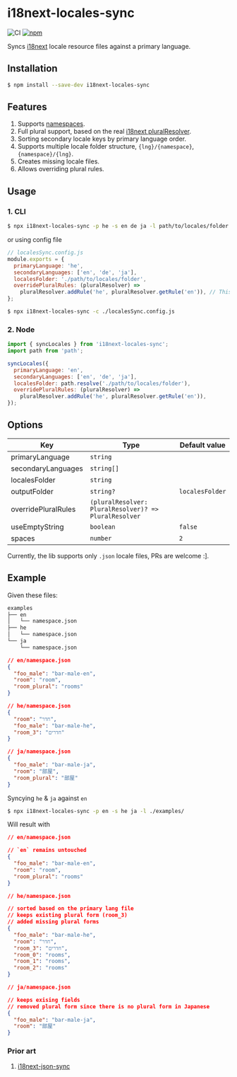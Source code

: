 # i18next-locales-sync

![CI](https://github.com/felixmosh/i18next-locales-sync/workflows/CI/badge.svg)
[![npm](https://img.shields.io/npm/v/i18next-locales-sync.svg)](https://www.npmjs.com/package/i18next-locales-sync)

Syncs [i18next](https://github.com/i18next/i18next) locale resource files against a primary language.

## Installation

```sh
$ npm install --save-dev i18next-locales-sync
```

## Features

1. Supports [namespaces](https://www.i18next.com/principles/namespaces).
2. Full plural support, based on the real [i18next pluralResolver](https://github.com/felixmosh/i18next-locales-sync/blob/master/src/i18next/PluralResolver.ts).
3. Sorting secondary locale keys by primary language order.
4. Supports multiple locale folder structure, `{lng}/{namespace}`, `{namespace}/{lng}`.
5. Creates missing locale files.
6. Allows overriding plural rules.

## Usage

### 1. CLI

```sh
$ npx i18next-locales-sync -p he -s en de ja -l path/to/locales/folder
```

or using config file

```js
// localesSync.config.js
module.exports = {
  primaryLanguage: 'he',
  secondaryLanguages: ['en', 'de', 'ja'],
  localesFolder: './path/to/locales/folder',
  overridePluralRules: (pluralResolver) =>
    pluralResolver.addRule('he', pluralResolver.getRule('en')), // This is available only when using config file
};
```

```sh
$ npx i18next-locales-sync -c ./localesSync.config.js
```

### 2. Node

```js
import { syncLocales } from 'i18next-locales-sync';
import path from 'path';

syncLocales({
  primaryLanguage: 'en',
  secondaryLanguages: ['en', 'de', 'ja'],
  localesFolder: path.resolve('./path/to/locales/folder'),
  overridePluralRules: (pluralResolver) =>
    pluralResolver.addRule('he', pluralResolver.getRule('en')),
});
```

## Options

| Key                 | Type                                                  | Default value   |
| ------------------- | ----------------------------------------------------- | --------------- |
| primaryLanguage     | `string`                                              |                 |
| secondaryLanguages  | `string[]`                                            |                 |
| localesFolder       | `string`                                              |                 |
| outputFolder        | `string?`                                             | `localesFolder` |
| overridePluralRules | `(pluralResolver: PluralResolver)? => PluralResolver` |                 |
| useEmptyString      | `boolean`                                             | `false`         |
| spaces              | `number`                                              | `2`             |

Currently, the lib supports only `.json` locale files, PRs are welcome :].

## Example

Given these files:

```sh
examples
├── en
│   └── namespace.json
├── he
│   └── namespace.json
└── ja
    └── namespace.json
```

```json
// en/namespace.json
{
  "foo_male": "bar-male-en",
  "room": "room",
  "room_plural": "rooms"
}
```

```json
// he/namespace.json
{
  "room": "חדר",
  "foo_male": "bar-male-he",
  "room_3": "חדרים"
}
```

```json
// ja/namespace.json
{
  "foo_male": "bar-male-ja",
  "room": "部屋",
  "room_plural": "部屋"
}
```

Syncying `he` & `ja` against `en`

```sh
$ npx i18next-locales-sync -p en -s he ja -l ./examples/
```

Will result with

```json
// en/namespace.json

// `en` remains untouched
{
  "foo_male": "bar-male-en",
  "room": "room",
  "room_plural": "rooms"
}
```

```json
// he/namespace.json

// sorted based on the primary lang file
// keeps existing plural form (room_3)
// added missing plural forms
{
  "foo_male": "bar-male-he",
  "room": "חדר",
  "room_3": "חדרים",
  "room_0": "rooms",
  "room_1": "rooms",
  "room_2": "rooms"
}
```

```json
// ja/namespace.json

// keeps exising fields
// removed plural form since there is no plural form in Japanese
{
  "foo_male": "bar-male-ja",
  "room": "部屋"
}
```

### Prior art

1. [i18next-json-sync](https://github.com/jwbay/i18next-json-sync)
